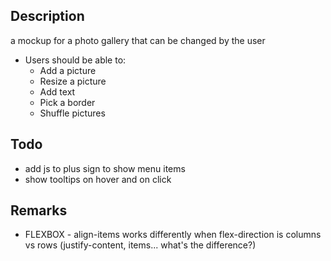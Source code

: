 ## Description

a mockup for a photo gallery that can be changed by the user

- Users should be able to:
  - Add a picture
  - Resize a picture
  - Add text
  - Pick a border
  - Shuffle pictures

## Todo

- add js to plus sign to show menu items
- show tooltips on hover and on click

## Remarks

- FLEXBOX - align-items works differently when flex-direction is columns vs rows (justify-content, items... what's the difference?)
